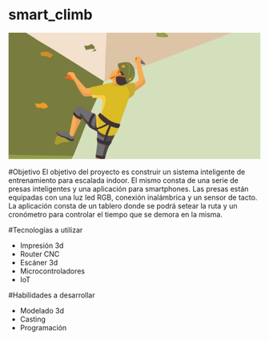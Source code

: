 # smart_climb


![intro](/images/intro.png)

#Objetivo
El objetivo del proyecto es construir un sistema inteligente de entrenamiento para escalada indoor. El mismo consta de una serie de presas inteligentes y una aplicación para smartphones.
Las presas están equipadas con una luz led RGB, conexión inalámbrica y un sensor de tacto.
La aplicación consta de un tablero donde se podrá setear la ruta y un cronómetro para controlar el tiempo que se demora en la misma.

#Tecnologías a utilizar
* Impresión 3d
* Router CNC
* Escáner 3d
* Microcontroladores
* IoT

#Habilidades a desarrollar
* Modelado 3d
* Casting
* Programación
